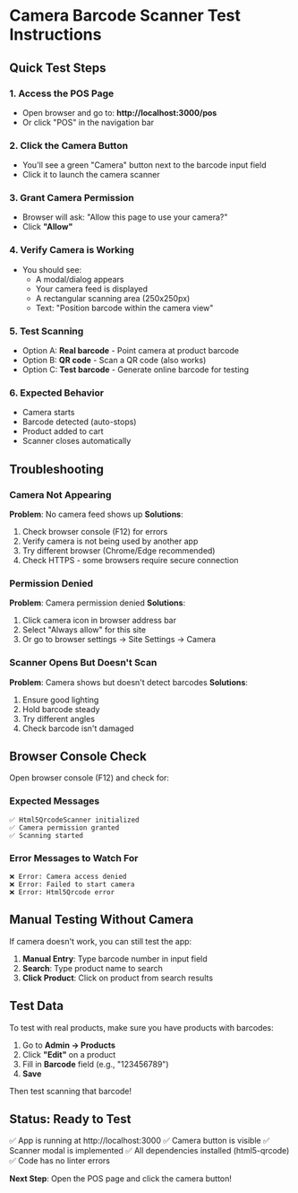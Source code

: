 # Camera Barcode Scanner Test Instructions

## Quick Test Steps

### 1. Access the POS Page
- Open browser and go to: **http://localhost:3000/pos**
- Or click "POS" in the navigation bar

### 2. Click the Camera Button
- You'll see a green "Camera" button next to the barcode input field
- Click it to launch the camera scanner

### 3. Grant Camera Permission
- Browser will ask: "Allow this page to use your camera?"
- Click **"Allow"**

### 4. Verify Camera is Working
- You should see:
  - A modal/dialog appears
  - Your camera feed is displayed
  - A rectangular scanning area (250x250px)
  - Text: "Position barcode within the camera view"

### 5. Test Scanning
- Option A: **Real barcode** - Point camera at product barcode
- Option B: **QR code** - Scan a QR code (also works)
- Option C: **Test barcode** - Generate online barcode for testing

### 6. Expected Behavior
- Camera starts
- Barcode detected (auto-stops)
- Product added to cart
- Scanner closes automatically

## Troubleshooting

### Camera Not Appearing
**Problem**: No camera feed shows up
**Solutions**:
1. Check browser console (F12) for errors
2. Verify camera is not being used by another app
3. Try different browser (Chrome/Edge recommended)
4. Check HTTPS - some browsers require secure connection

### Permission Denied
**Problem**: Camera permission denied
**Solutions**:
1. Click camera icon in browser address bar
2. Select "Always allow" for this site
3. Or go to browser settings → Site Settings → Camera

### Scanner Opens But Doesn't Scan
**Problem**: Camera shows but doesn't detect barcodes
**Solutions**:
1. Ensure good lighting
2. Hold barcode steady
3. Try different angles
4. Check barcode isn't damaged

## Browser Console Check

Open browser console (F12) and check for:

### Expected Messages
```
✅ Html5QrcodeScanner initialized
✅ Camera permission granted
✅ Scanning started
```

### Error Messages to Watch For
```
❌ Error: Camera access denied
❌ Error: Failed to start camera
❌ Error: Html5Qrcode error
```

## Manual Testing Without Camera

If camera doesn't work, you can still test the app:

1. **Manual Entry**: Type barcode number in input field
2. **Search**: Type product name to search
3. **Click Product**: Click on product from search results

## Test Data

To test with real products, make sure you have products with barcodes:

1. Go to **Admin → Products**
2. Click **"Edit"** on a product
3. Fill in **Barcode** field (e.g., "123456789")
4. **Save**

Then test scanning that barcode!

## Status: Ready to Test

✅ App is running at http://localhost:3000
✅ Camera button is visible
✅ Scanner modal is implemented
✅ All dependencies installed (html5-qrcode)
✅ Code has no linter errors

**Next Step**: Open the POS page and click the camera button!

